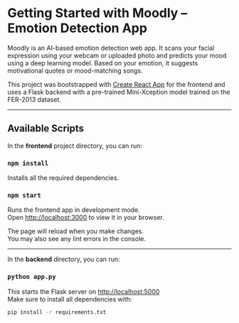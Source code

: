 # Getting Started with Moodly – Emotion Detection App

Moodly is an AI-based emotion detection web app. It scans your facial expression using your webcam or uploaded photo and predicts your mood using a deep learning model. Based on your emotion, it suggests motivational quotes or mood-matching songs.

This project was bootstrapped with [Create React App](https://github.com/facebook/create-react-app) for the frontend and uses a Flask backend with a pre-trained Mini-Xception model trained on the FER-2013 dataset.

---

## Available Scripts

In the **frontend** project directory, you can run:

### `npm install`

Installs all the required dependencies.

### `npm start`

Runs the frontend app in development mode.  
Open [http://localhost:3000](http://localhost:3000) to view it in your browser.

The page will reload when you make changes.  
You may also see any lint errors in the console.

---

In the **backend** directory, you can run:

### `python app.py`

This starts the Flask server on [http://localhost:5000](http://localhost:5000)  
Make sure to install all dependencies with:

```bash
pip install -r requirements.txt
```
